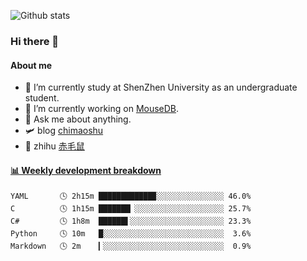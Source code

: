 ![Github stats](https://github-readme-stats.vercel.app/api?username=chimaoshu&show_icons=true&theme=cobalt)

### Hi there 👋

#### About me

- 🏫 I’m currently study at ShenZhen University as an undergraduate student.
- 🔭 I’m currently working on [MouseDB](https://github.com/chimaoshu/MouseDB).
- 💬 Ask me about anything.
- 🛩️ blog  [chimaoshu](https://www.chimaoshu.top)
- 🎯 zhihu  [赤毛鼠](https://www.zhihu.com/people/chi-mao-shu-53/)

<!-- waka-box start -->
#### <a href="https://gist.github.com/e235103f6d3ace58395a9ff863c34467" target="_blank">📊 Weekly development breakdown</a>
```text
YAML       🕓 2h15m ████████████▉░░░░░░░░░░░░░░░ 46.0%
C          🕓 1h15m ███████▏░░░░░░░░░░░░░░░░░░░░ 25.7%
C#         🕓 1h8m  ██████▌░░░░░░░░░░░░░░░░░░░░░ 23.3%
Python     🕓 10m   █░░░░░░░░░░░░░░░░░░░░░░░░░░░  3.6%
Markdown   🕓 2m    ▎░░░░░░░░░░░░░░░░░░░░░░░░░░░  0.9%
```
<!-- Powered by https://github.com/YouEclipse/waka-box-go . -->
<!-- waka-box end -->
